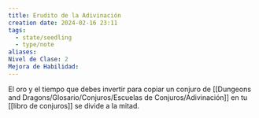```yaml
---
title: Erudito de la Adivinación
creation date: 2024-02-16 23:11
tags:
  - state/seedling
  - type/note
aliases: 
Nivel de Clase: 2
Mejora de Habilidad:
---
```

El oro y el tiempo que debes invertir para copiar un conjuro de [[Dungeons and Dragons/Glosario/Conjuros/Escuelas de Conjuros/Adivinación]] en tu [[libro de conjuros]] se divide a la mitad.

